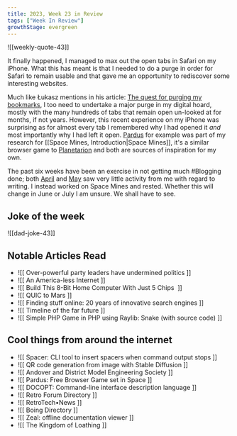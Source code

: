```yaml
---
title: 2023, Week 23 in Review
tags: ["Week In Review"]
growthStage: evergreen
---
```


![[weekly-quote-43]]

It finally happened, I managed to max out the open tabs in Safari on my iPhone. What this has meant is that I needed to do a purge in order for Safari to remain usable and that gave me an opportunity to rediscover some interesting websites.

Much like Łukasz mentions in his article: [The quest for purging my bookmarks](https://offbeatbits.com/the-quest-for-purging-my-bookmarks/), I too need to undertake a major purge in my digital hoard, mostly with the many hundreds of tabs that remain open un-looked at for months, if not years. However, this recent experience on my iPhone was surprising as for almost every tab I remembered why I had opened it _and_ most importantly why I had left it open. [Pardus](https://www.pardus.at/) for example was part of my research for [[Space Mines, Introduction|Space Mines]], it's a similar browser game to [Planetarion](https://www.planetarion.com/) and both are sources of inspiration for my own.

The past six weeks have been an exercise in not getting much #Blogging done; both [April](https://photogabble.co.uk/writing/2023/04/) and [May](https://photogabble.co.uk/writing/2023/05/) saw very little activity from me with regard to writing. I instead worked on Space Mines and rested. Whether this will change in June or July I am unsure. We shall have to see.

## Joke of the week
![[dad-joke-43]]

## Notable Articles Read
- ![[ Over-powerful party leaders have undermined politics ]]
- ![[ An America-less Internet ]]
- ![[ Build This 8-Bit Home Computer With Just 5 Chips  ]]
- ![[ QUIC to Mars ]]
- ![[ Finding stuff online: 20 years of innovative search engines ]]
- ![[ Timeline of the far future ]]
- ![[ Simple PHP Game in PHP using Raylib: Snake (with source code) ]]

## Cool things from around the internet
- ![[ Spacer: CLI tool to insert spacers when command output stops ]]
- ![[ QR code generation from image with Stable Diffusion ]]
- ![[ Andover and District Model Engineering Society ]]
- ![[ Pardus: Free Browser Game set in Space ]]
- ![[ DOCOPT: Command-line interface description language ]]
- ![[ Retro Forum Directory ]]
- ![[ RetroTech•News ]]
- ![[ Boing Directory ]]
- ![[ Zeal: offline documentation viewer ]]
- ![[ The Kingdom of Loathing ]]
